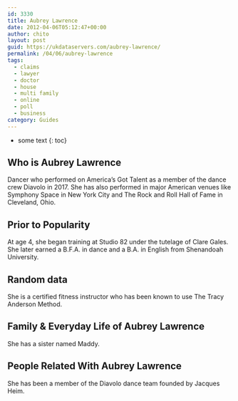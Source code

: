 ```yaml
---
id: 3330
title: Aubrey Lawrence
date: 2012-04-06T05:12:47+00:00
author: chito
layout: post
guid: https://ukdataservers.com/aubrey-lawrence/
permalink: /04/06/aubrey-lawrence
tags:
  - claims
  - lawyer
  - doctor
  - house
  - multi family
  - online
  - poll
  - business
category: Guides
---
```


* some text
{: toc}
          
          
## Who is  Aubrey Lawrence
                  
                  
                  
Dancer who performed on America&#8217;s Got Talent as a member of the dance crew Diavolo in 2017. She has also performed in major American venues like Symphony Space in New York City and The Rock and Roll Hall of Fame in Cleveland, Ohio.
                  
                
                
                
## Prior to Popularity 
                  
                  
                  
At age 4, she began training at Studio 82 under the tutelage of Clare Gales. She later earned a B.F.A. in dance and a B.A. in English from Shenandoah University. 
                  
                
                
                
## Random data 
                  
                  
                  
She is a certified fitness instructor who has been known to use The Tracy Anderson Method. 
                  
                
                
                
## Family & Everyday Life of Aubrey Lawrence
                  
                  
                  
She has a sister named Maddy. 
                  
                
                
                
## People Related With  Aubrey Lawrence
                  
                  
                  
She has been a member of the Diavolo dance team founded by Jacques Heim.
                  
                
              
            
          
          
          
    
    
  
